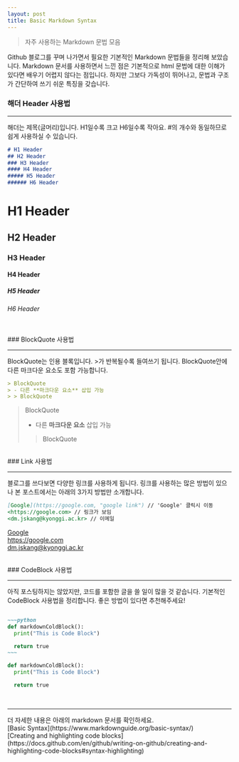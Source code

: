 ```yaml
---
layout: post
title: Basic Markdown Syntax
---
```


>자주 사용하는 Markdown 문법 모음

Github 블로그를 꾸며 나가면서 필요한 기본적인 Markdown 문법들을 정리해 보았습니다. Markdown 문서를 사용하면서 느낀 점은 기본적으로 html 문법에 대한 이해가 있다면 배우기 어렵지 않다는 점입니다. 하지만 그보다 가독성이 뛰어나고, 문법과 구조가 간단하여 쓰기 쉬운 특징을 갖습니다.


### 해더 Header 사용법
<hr/>
해더는 제목(글머리)입니다. H1일수록 크고 H6일수록 작아요. #의 개수와 동일하므로 쉽게 사용하실 수 있습니다.

```markdown
# H1 Header
## H2 Header
### H3 Header
#### H4 Header
##### H5 Header
###### H6 Header
```

# H1 Header
## H2 Header
### H3 Header
#### H4 Header
##### H5 Header
###### H6 Header

<br>
### BlockQuote 사용법
<hr/>
BlockQuote는 인용 블록입니다. >가 반복될수록 들여쓰기 됩니다. BlockQuote안에 다른 마크다운 요소도 포함 가능합니다.


```markdown
> BlockQuote
> - 다른 **마크다운 요소** 삽입 가능
> > BlockQuote

```

> BlockQuote
> - 다른 **마크다운 요소** 삽입 가능
> > BlockQuote

<br>
### Link 사용법
<hr/>
블로그를 쓰다보면 다양한 링크를 사용하게 됩니다. 링크를 사용하는 많은 방법이 있으나 본 포스트에서는 아래의 3가지 방법만 소개합니다.


```markdown
[Google](https://google.com, "google link") // 'Google' 클릭시 이동
<https://google.com> // 링크가 보임
<dm.jskang@kyonggi.ac.kr> // 이메일
```

[Google](https://google.com, "google link") <br>
<https://google.com> <br>
<dm.jskang@kyonggi.ac.kr>

<br>
### CodeBlock 사용법
<hr/>
아직 포스팅하지는 않았지만, 코드를 포함한 글을 쓸 일이 많을 것 같습니다. 기본적인 CodeBlock 사용법을 정리합니다. 좋은 방법이 있다면 추천해주세요!


```markdown

~~~python
def markdownColdBlock():
  print("This is Code Block")

  return true
~~~

```

~~~python
def markdownColdBlock():
  print("This is Code Block")

  return true
~~~

<br>
<hr/>
더 자세한 내용은 아래의 markdown 문서를 확인하세요.<br>
[Basic Syntax](https://www.markdownguide.org/basic-syntax/)<br>
[Creating and highlighting code blocks](https://docs.github.com/en/github/writing-on-github/creating-and-highlighting-code-blocks#syntax-highlighting)<br>
